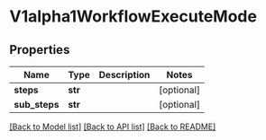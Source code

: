 # V1alpha1WorkflowExecuteMode

## Properties
Name | Type | Description | Notes
------------ | ------------- | ------------- | -------------
**steps** | **str** |  | [optional] 
**sub_steps** | **str** |  | [optional] 

[[Back to Model list]](../vela-client/README.md#documentation-for-models) [[Back to API list]](../vela-client/README.md#documentation-for-api-endpoints) [[Back to README]](../vela-client/README.md)

